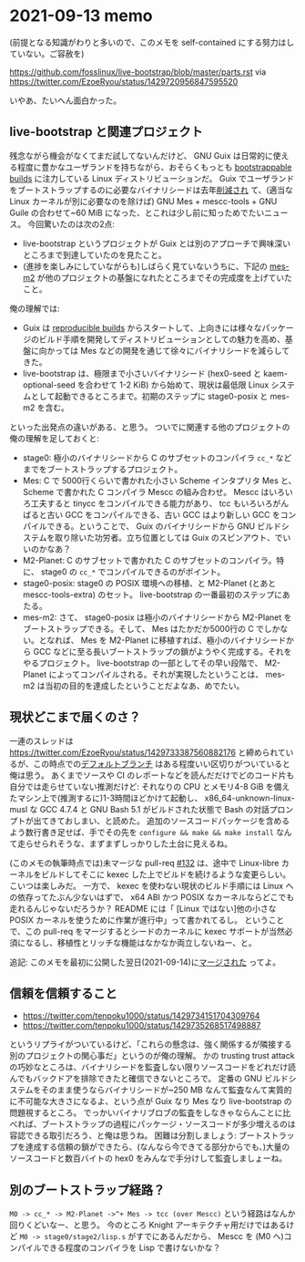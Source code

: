 # 2021-09-13 memo

(前提となる知識がわりと多いので、このメモを self-contained にする努力はしていない。ご容赦を)

https://github.com/fosslinux/live-bootstrap/blob/master/parts.rst via https://twitter.com/EzoeRyou/status/1429720956847595520

いやあ、たいへん面白かった。

## live-bootstrap と関連プロジェクト

残念ながら機会がなくてまだ試してないんだけど、 GNU Guix は日常的に使える程度に豊かなユーザランドを持ちながら、おそらくもっとも [bootstrappable builds](https://bootstrappable.org/) に注力している Linux ディストリビューションだ。
Guix でユーザランドをブートストラップするのに必要なバイナリシードは去年[削減され](https://guix.gnu.org/en/blog/2020/guix-further-reduces-bootstrap-seed-to-25/) て、(適当な Linux カーネルが別に必要なのを除けば) GNU Mes + mescc-tools + GNU Guile の合わせて~60 MiB になった、とこれは少し前に知っためでたいニュース。
今回驚いたのは次の2点:

- live-bootstrap というプロジェクトが Guix とは別のアプローチで興味深いところまで到達していたのを見たこと。
- (進捗を楽しみにしていながらも)しばらく見ていないうちに、下記の [mes-m2](https://github.com/oriansj/mes-m2) が他のプロジェクトの基盤になれたところまでその完成度を上げていたこと。

俺の理解では:

- Guix は [reproducible builds](https://reproducible-builds.org/) からスタートして、上向きには様々なパッケージのビルド手順を開発してディストリビューションとしての魅力を高め、基盤に向かっては Mes などの開発を通じて徐々にバイナリシードを減らしてきた。
- live-bootstrap は、極限まで小さいバイナリシード (hex0-seed と kaem-optional-seed を合わせて 1-2 KiB) から始めて、現状は最低限 Linux システムとして起動できるところまで。初期のステップに stage0-posix と mes-m2 を含む。

といった出発点の違いがある、と思う。
ついでに関連する他のプロジェクトの俺の理解を足しておくと:

- stage0: 極小のバイナリシードから C のサブセットのコンパイラ `cc_*` などまでをブートストラップするプロジェクト。
- Mes: C で 5000行くらいで書かれた小さい Scheme インタプリタ Mes と、 Scheme で書かれた C コンパイラ Mescc の組み合わせ。 Mescc はいろいろ工夫すると tinycc をコンパイルできる能力があり、 tcc もいろいろがんばると古い GCC をコンパイルできる、古い GCC はより新しい GCC をコンパイルできる。ということで、 Guix のバイナリシードから GNU ビルドシステムを取り除いた功労者。立ち位置としては Guix のスピンアウト、でいいのかなあ？
- M2-Planet: C のサブセットで書かれた C のサブセットのコンパイラ。特に、 stage0 の `cc_*` でコンパイルできるのがポイント。
- stage0-posix: stage0 の POSIX 環境への移植、と M2-Planet (とあと mescc-tools-extra) のセット。 live-bootstrap の一番最初のステップにあたる。
- mes-m2: さて、 stage0-posix は極小のバイナリシードから M2-Planet をブートストラップできる。そして、 Mes はたかだか5000行の C でしかない。となれば、 Mes を M2-Planet に移植すれば、極小のバイナリシードから GCC などに至る長いブートストラップの鎖がようやく完成する。それをやるプロジェクト。 live-bootstrap の一部としてその早い段階で、 M2-Planet によってコンパイルされる。それが実現したということは、 mes-m2 は当初の目的を達成したということだよなあ、めでたい。

## 現状どこまで届くのさ？

一連のスレッドは https://twitter.com/EzoeRyou/status/1429733387560882176 と締められているが、この時点での[デフォルトブランチ](https://github.com/fosslinux/live-bootstrap/tree/f9ebb331680b4d4e2f16b5c401f143fdd62b0e0a) はある程度いい区切りがついていると俺は思う。
あくまでソースや CI のレポートなどを読んだだけでどのコード片も自分では走らせていない推測だけど: それなりの CPU とメモリ4-8 GiB を備えたマシン上で(推測するに)1-3時間ほどかけて起動し、 x86_64-unknown-linux-musl な GCC 4.7.4 と GNU Bash 5.1 がビルドされた状態で Bash の対話プロンプトが出てきておしまい、と読めた。
追加のソースコードパッケージを含めるよう数行書き足せば、手でその先を `configure && make && make install` なんて走らせられそうな、まずまずしっかりした土台に見えるね。

(このメモの執筆時点では)未マージな pull-req [\#132](https://github.com/fosslinux/live-bootstrap/pull/132) は、途中で Linux-libre カーネルをビルドしてそこに kexec した上でビルドを続けるような変更らしい。
こいつは楽しみだ。
一方で、 kexec を使わない現状のビルド手順には Linux への依存ってたぶん少ないはずで、 x64 ABI かつ POSIX なカーネルならどこでも走れるんじゃないだろうか？
README には「 \[Linux ではない]他の小さな POSIX カーネルを使うために作業が進行中」って書かれてるし。
ということで、この pull-req をマージするとシードのカーネルに kexec サポートが当然必須になるし、移植性とリッチな機能はなかなか両立しないねー、と。

追記: このメモを最初に公開した翌日(2021-09-14)に[マージされた](https://github.com/fosslinux/live-bootstrap/pull/132#event-5297084411) ってよ。

## 信頼を信頼すること

- https://twitter.com/tenpoku1000/status/1429734151704309764
- https://twitter.com/tenpoku1000/status/1429735268517498887

というリプライがついているけど、「これらの懸念は、強く関係するが隣接する別のプロジェクトの関心事だ」というのが俺の理解。
かの trusting trust attack の巧妙なところは、バイナリシードを監査しない限りソースコードをどれだけ読んでもバックドアを排除できたと確信できないところで。
定番の GNU ビルドシステムをそのまま使うならバイナリシードが~250 MB なんて監査なんて実質的に不可能な大きさになるよ、という点が Guix なり Mes なり live-bootstrap の問題視するところ。
でっかいバイナリブロブの監査をしなきゃならんことに比べれば、ブートストラップの過程にパッケージ・ソースコードが多少増えるのは容認できる取引だろう、と俺は思うね。
困難は分割しましょう: ブートストラップを達成する信頼の鎖ができたら、(なんなら今できてる部分からでも、)大量のソースコードと数百バイトの hex0 をみんなで手分けして監査しましょーね。

## 別のブートストラップ経路？

`M0 -> cc_* -> M2-Planet ->^+ Mes -> tcc (over Mescc)` という経路はなんか回りくどいなー、と思う。
今のところ Knight アーキテクチャ用だけではあるけど `M0 -> stage0/stage2/lisp.s` がすでにあるんだから、 Mescc を (M0 へ)コンパイルできる程度のコンパイラを Lisp で書けないかな？
